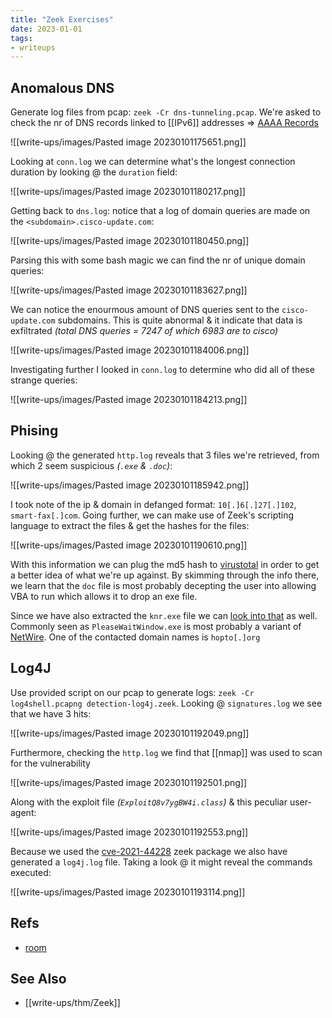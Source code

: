```yaml
---
title: "Zeek Exercises"
date: 2023-01-01
tags:
- writeups
---
```


## Anomalous DNS

Generate log files from pcap: `zeek -Cr dns-tunneling.pcap`. We're asked to check the nr of DNS records linked to [[IPv6]] addresses => [AAAA Records](https://www.whatsmydns.net/dns-lookup/aaaa-records)

![[write-ups/images/Pasted image 20230101175651.png]]

Looking at `conn.log` we can determine what's the longest connection duration by looking @ the `duration` field:

![[write-ups/images/Pasted image 20230101180217.png]]


Getting back to `dns.log`: notice that a log of domain queries are made on the `<subdomain>.cisco-update.com`:

![[write-ups/images/Pasted image 20230101180450.png]]

Parsing this with some bash magic we can find the nr of unique domain queries:

![[write-ups/images/Pasted image 20230101183627.png]]

We can notice the enourmous amount of DNS queries sent to the `cisco-update.com` subdomains. This is quite abnormal & it indicate that data is exfiltrated *(total DNS queries = 7247 of which 6983 are to cisco)*

![[write-ups/images/Pasted image 20230101184006.png]]

Investigating further I looked in `conn.log` to determine who did all of these strange queries:

![[write-ups/images/Pasted image 20230101184213.png]]

## Phising
Looking @ the generated `http.log` reveals that 3 files we're retrieved, from which 2 seem suspicious *(`.exe` & `.doc`)*:

![[write-ups/images/Pasted image 20230101185942.png]]

I took note of the ip & domain in defanged format: `10[.]6[.]27[.]102`, `smart-fax[.]com`. Going further, we can make use of Zeek's scripting language to extract the files & get the hashes for the files:

![[write-ups/images/Pasted image 20230101190610.png]]

With this information we can plug the md5 hash to [virustotal](https://www.virustotal.com/gui/file/f808229aa516ba134889f81cd699b8d246d46d796b55e13bee87435889a054fb) in order to get a better idea of what we're up against. By skimming through the info there, we learn that the `doc` file is most probably decepting the user into allowing VBA to run which allows it to drop an exe file.

Since we have also extracted the `knr.exe` file we can [look into that](https://www.virustotal.com/gui/file/749e161661290e8a2d190b1a66469744127bc25bf46e5d0c6f2e835f4b92db18/relations) as well. Commonly seen as `PleaseWaitWindow.exe` is most probably a variant of [NetWire](https://resources.infosecinstitute.com/topic/netwire-malware-what-it-is-how-it-works-and-how-to-prevent-it-malware-spotlight/). One of the contacted domain names is `hopto[.]org`

## Log4J

Use provided script on our pcap to generate logs: `zeek -Cr log4shell.pcapng detection-log4j.zeek`. Looking @ `signatures.log` we see that we have 3 hits:

![[write-ups/images/Pasted image 20230101192049.png]]

Furthermore, checking the `http.log` we find that [[nmap]] was used to scan for the vulnerability

![[write-ups/images/Pasted image 20230101192501.png]]

Along with the exploit file *(`ExploitQ8v7ygBW4i.class`)* & this peculiar user-agent:

![[write-ups/images/Pasted image 20230101192553.png]]

Because we used the [cve-2021-44228](https://github.com/corelight/cve-2021-44228) zeek package we also have generated a `log4j.log` file. Taking a look @ it might reveal the commands executed:

![[write-ups/images/Pasted image 20230101193114.png]]


## Refs
- [room](https://tryhackme.com/room/zeekbroexercises)

## See Also
- [[write-ups/thm/Zeek]]
